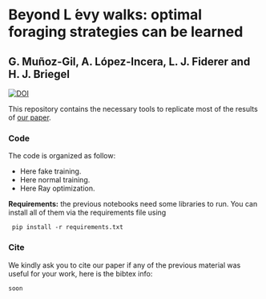 # Beyond L ́evy walks: optimal foraging strategies can be learned
## G. Muñoz-Gil, A. López-Incera, L. J. Fiderer and H. J. Briegel

[![DOI](https://zenodo.org/badge/DOI/10.1073/pnas.2200667119.svg)](https://doi.org/10.1073/pnas.2200667119)

This repository contains the necessary tools to replicate most of the results of [our paper](https://). 

### Code

The code is organized as follow:
- Here fake training.
- Here normal training.
- Here Ray optimization.

**Requirements:** the previous notebooks need some libraries to run. You can install all of them via the requirements file using 

` pip install -r requirements.txt`


### Cite

We kindly ask you to cite our paper if any of the previous material was useful for your work, here is the bibtex info:

```latex
soon
```



